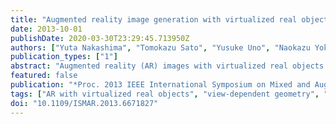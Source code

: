 ```yaml
---
title: "Augmented reality image generation with virtualized real objects using view-dependent texture and geometry"
date: 2013-10-01
publishDate: 2020-03-30T23:29:45.713950Z
authors: ["Yuta Nakashima", "Tomokazu Sato", "Yusuke Uno", "Naokazu Yokoya", "Norihiko Kawai"]
publication_types: ["1"]
abstract: "Augmented reality (AR) images with virtualized real objects can be used for various applications. However, such AR image generation requires hand-crafted 3D models of that objects, which are usually not available. This paper proposes a view-dependent texture (VDT)- and view-dependent geometry (VDG)-based method for generating high quality AR images, which uses 3D models automatically reconstructed from multiple images. Since the quality of reconstructed 3D models is usually insufficient, the proposed method inflates the objects in the depth map as VDG to repair chipped object boundaries and assigns a color to each pixel based on VDT to reproduce the detail of the objects. Background pixel exposure due to inflation is suppressed by the use of the foreground region extracted from the input images. Our experimental results have demonstrated that the proposed method can successfully reduce above visual artifacts."
featured: false
publication: "*Proc. 2013 IEEE International Symposium on Mixed and Augmented Reality (ISMAR)*"
tags: ["AR with virtualized real objects", "view-dependent geometry", "view-dependent texture"]
doi: "10.1109/ISMAR.2013.6671827"
---
```


